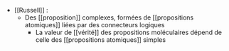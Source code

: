 - [[Russell]] :
	-  Des [[proposition]] complexes, formées de [[propositions atomiques]] liées par des connecteurs logiques
        - La valeur de [[vérité]] des propositions moléculaires dépend de celle des [[propositions atomiques]] simples